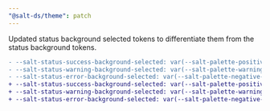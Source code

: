 ```yaml
---
"@salt-ds/theme": patch
---
```


Updated status background selected tokens to differentiate them from the status background tokens.

```diff
- --salt-status-success-background-selected: var(--salt-palette-positive-weakest);
- --salt-status-warning-background-selected: var(--salt-palette-warning-weakest);
- --salt-status-error-background-selected: var(--salt-palette-negative-weakest);
+ --salt-status-success-background-selected: var(--salt-palette-positive-weaker);
+ --salt-status-warning-background-selected: var(--salt-palette-warning-weaker);
+ --salt-status-error-background-selected: var(--salt-palette-negative-weaker);
```
